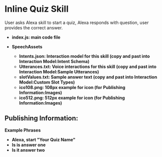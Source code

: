 # Inline Quiz Skill <a id="title">

User asks Alexa skill to start a quiz, Alexa responds with question, user provides the correct answer.

* <b>index.js: main code file

* SpeechAssets
    * <b>Intents.json:</b> Interaction model for this skill (copy and past into Interaction Model:Intent Schema)
    * <b>Utterances.txt:</b> Voice interactions for this skill (copy and past into Interaction Model:Sample Utterances)
    * <b>slotValues.txt:</b> Sample answer text (copy and past into Interaction Model:Custom Slot Types)
    * <b>ico108.png:</b> 108px example for icon (for Publishing Information:Images)
    * <b>ico512.png:</b> 512px example for icon (for Publishing Information:Images)


## Publishing Information:
Example Phrases
 * Alexa, start "Your Quiz Name"
 * Is is answer one
 * Is it answer two

